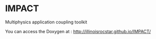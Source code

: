 # IMPACT
Multiphysics application coupling toolkit

You can access the Doxygen at : http://illinoisrocstar.github.io/IMPACT/
